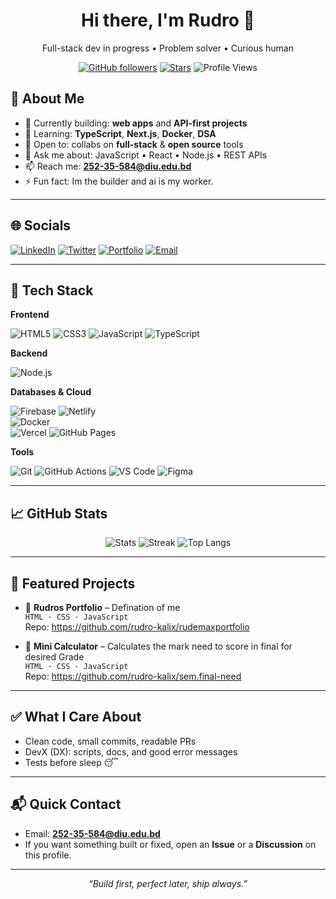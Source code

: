 <!-- Profile README for github.com/rudro-kalix -->
<!-- Tip: Edit the placeholders (email, socials, pinned projects) to make it yours -->

<div align="center">

# Hi there, I'm **Rudro** 👋  
Full-stack dev in progress • Problem solver • Curious human

[![GitHub followers](https://img.shields.io/github/followers/rudro-kalix?style=for-the-badge)](https://github.com/rudro-kalix?tab=followers)
[![Stars](https://img.shields.io/github/stars/rudro-kalix?style=for-the-badge)](https://github.com/rudro-kalix?tab=repositories)
![Profile Views](https://komarev.com/ghpvc/?username=rudro-kalix&style=for-the-badge)

</div>

## 🚀 About Me
- 🔭 Currently building: **web apps** and **API-first projects**
- 🌱 Learning: **TypeScript**, **Next.js**, **Docker**, **DSA**
- 🤝 Open to: collabs on **full-stack** & **open source** tools
- 💬 Ask me about: JavaScript • React • Node.js • REST APIs
- 📫 Reach me: **252-35-584@diu.edu.bd**  
- ⚡ Fun fact: Im the builder and ai is my worker.

---

## 🌐 Socials
[![LinkedIn](https://img.shields.io/badge/LinkedIn-0A66C2?logo=linkedin&logoColor=white)](https://www.linkedin.com/in/your-handle/)
[![Twitter](https://img.shields.io/badge/Twitter-111?logo=x&logoColor=white)](https://x.com/your-handle)
[![Portfolio](https://img.shields.io/badge/Portfolio-000?logo=vercel&logoColor=white)](https://www.portfolio.ovairal.xyz)
[![Email](https://img.shields.io/badge/Email-0078D4?logo=gmail&logoColor=white)](mailto:252-35-584@diu.edu.bd)

---

## 🧰 Tech Stack

**Frontend**
  
![HTML5](https://img.shields.io/badge/HTML5-E34F26.svg?logo=html5&logoColor=white)
![CSS3](https://img.shields.io/badge/CSS3-1572B6.svg?logo=css3&logoColor=white)
![JavaScript](https://img.shields.io/badge/JavaScript-F7DF1E.svg?logo=javascript&logoColor=222)
![TypeScript](https://img.shields.io/badge/TypeScript-3178C6.svg?logo=typescript&logoColor=white)



**Backend**

![Node.js](https://img.shields.io/badge/Node.js-339933.svg?logo=nodedotjs&logoColor=white)


**Databases & Cloud**

![Firebase](https://img.shields.io/badge/Firebase-FFCA28?style=for-the-badge&logo=firebase&logoColor=black)
![Netlify](https://img.shields.io/badge/Netlify-00C7B7.svg?style=for-the-badge&logo=netlify&logoColor=white)	
![Docker](https://img.shields.io/badge/Docker-2496ED.svg?style=for-the-badge&logo=docker&logoColor=white)	
![Vercel](https://img.shields.io/badge/Vercel-000000.svg?style=for-the-badge&logo=vercel&logoColor=white)
![GitHub Pages](https://img.shields.io/badge/GitHub_Pages-222222?style=for-the-badge&logo=github&logoColor=white)



**Tools**

![Git](https://img.shields.io/badge/Git-F05032.svg?logo=git&logoColor=white)
![GitHub Actions](https://img.shields.io/badge/GitHub_Actions-2088FF.svg?logo=githubactions&logoColor=white)
![VS Code](https://img.shields.io/badge/VS_Code-007ACC.svg?logo=visualstudiocode&logoColor=white)
![Figma](https://img.shields.io/badge/Figma-F24E1E.svg?logo=figma&logoColor=white)

---

## 📈 GitHub Stats

<div align="center">

![Stats](https://github-readme-stats.vercel.app/api?username=rudro-kalix&show_icons=true&theme=transparent&hide_border=true)
![Streak](https://streak-stats.demolab.com?user=rudro-kalix&theme=transparent&hide_border=true)
![Top Langs](https://github-readme-stats.vercel.app/api/top-langs/?username=rudro-kalix&layout=compact&theme=transparent&hide_border=true)

</div>

---

## 🧩 Featured Projects

- 🔐 **Rudros Portfolio** – Defination of me  
  `HTML · CSS · JavaScript`  
  Repo: https://github.com/rudro-kalix/rudemaxportfolio

- 🛒 **Mini Calculator** – Calculates the mark need to score in final for desired Grade  
  `HTML · CSS · JavaScript`    
  Repo: https://github.com/rudro-kalix/sem.final-need


---

## ✅ What I Care About
- Clean code, small commits, readable PRs
- DevX (DX): scripts, docs, and good error messages
- Tests before sleep 😴

---

## 📬 Quick Contact
- Email: **252-35-584@diu.edu.bd**  
- If you want something built or fixed, open an **Issue** or a **Discussion** on this profile.

---

<div align="center">

*“Build first, perfect later, ship always.”*  

<!-- Fun: contribution snake (enable via a GitHub Action if you like) -->
<!--
![snake gif](https://github.com/rudro-kalix/rudro-kalix/blob/output/github-contribution-grid-snake.svg)
-->

</div>
